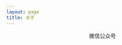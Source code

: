 ```yaml
---
layout: page
title: 关于
---
```


<div style="text-align: center;">
    <p>微信公众号</p>
    <img alt="" src="https://my-blog-media.oss-cn-chengdu.aliyuncs.com/assets/qrcode.png" style="margin: 0 auto;" />
</div>
